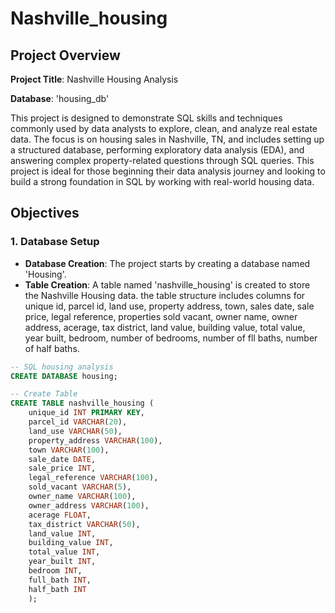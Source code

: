 # Nashville_housing

## Project Overview

**Project Title**: Nashville Housing Analysis

**Database**: 'housing_db'

This project is designed to demonstrate SQL skills and techniques commonly used by data analysts to explore, clean, and analyze real estate data. The focus is on housing sales in Nashville, TN, and includes setting up a structured database, performing exploratory data analysis (EDA), and answering complex property-related questions through SQL queries. This project is ideal for those beginning their data analysis journey and looking to build a strong foundation in SQL by working with real-world housing data.

## Objectives 

### 1. Database Setup

- **Database Creation**: The project starts by creating a database named 'Housing'.
- **Table Creation**: A table named 'nashville_housing' is created to store the Nashville Housing data. the table structure includes columns for unique id, parcel id, land use, property address, town, sales date, sale price, legal reference, properties sold vacant, owner name, owner address, acerage, tax district, land value, building value, total value, year built, bedroom, number of bedrooms, number of fll baths, number of half baths.

```sql
-- SQL housing analysis 
CREATE DATABASE housing; 

-- Create Table 
CREATE TABLE nashville_housing (
	unique_id INT PRIMARY KEY, 
    parcel_id VARCHAR(20),
    land_use VARCHAR(50),
    property_address VARCHAR(100), 
    town VARCHAR(100),
    sale_date DATE, 
    sale_price INT, 
    legal_reference VARCHAR(100),
    sold_vacant VARCHAR(5), 
    owner_name VARCHAR(100), 
    owner_address VARCHAR(100), 
    acerage FLOAT, 
    tax_district VARCHAR(50), 
    land_value INT, 
    building_value INT, 
    total_value INT,
    year_built INT, 
    bedroom INT, 
    full_bath INT,
    half_bath INT
    );
```
